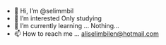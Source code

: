 - 👋 Hi, I’m @selimmbil
- 👀 I’m interested Only studying
- 🌱 I’m currently learning ... Nothing... 
- 📫 How to reach me ... aliselimbilen@hotmail.com

<!---
selimmbil/selimmbil is a ✨ special ✨ repository because its `README.md` (this file) appears on your GitHub profile.
You can click the Preview link to take a look at your changes.
--->
